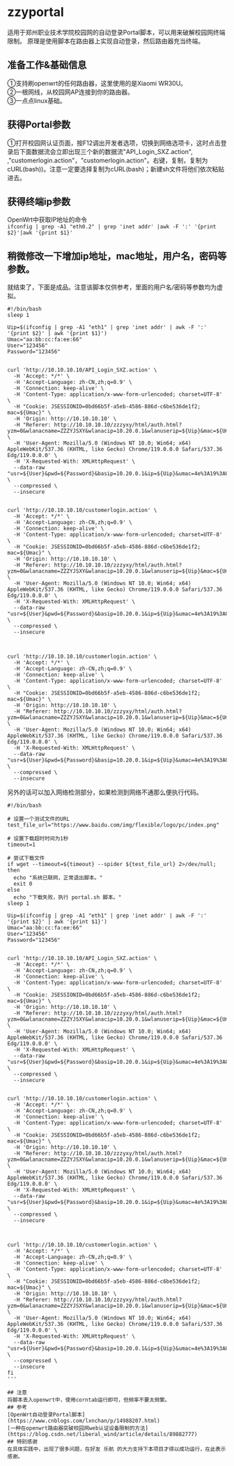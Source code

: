 # zzyportal
适用于郑州职业技术学院校园网的自动登录Portal脚本，可以用来破解校园网终端限制。
原理是使用脚本在路由器上实现自动登录，然后路由器充当终端。

## 准备工作&基础信息
①支持刷openwrt的任何路由器，这里使用的是Xiaomi WR30U。  
②一根网线，从校园网AP连接到你的路由器。  
③一点点linux基础。  

## 获得Portal参数
①打开校园网认证页面，按F12调出开发者选项，切换到网络选项卡，这时点击登录后下面数据流会立即出现三个新的数据流"API_Login_SXZ.action",
,"customerlogin.action"，"customerlogin.action"。右键，复制，复制为cURL(bash))。注意一定要选择复制为cURL(bash)；新建sh文件将他们依次粘贴进去。
## 获得终端ip参数
OpenWrt中获取IP地址的命令  
```ifconfig | grep -A1 "eth0.2" | grep 'inet addr' |awk -F ':' '{print $2}'|awk '{print $1}'```
## 稍微修改一下增加ip地址，mac地址，用户名，密码等参数。
就结束了，下面是成品。注意该脚本仅供参考，里面的用户名/密码等参数均为虚拟。  
```
#!/bin/bash
sleep 1

Uip=$(ifconfig | grep -A1 "eth1" | grep 'inet addr' | awk -F ':' '{print $2}' | awk '{print $1}')
Umac="aa:bb:cc:fa:ee:66"
User="123456"
Password="123456"


curl 'http://10.10.10.10/API_Login_SXZ.action' \
  -H 'Accept: */*' \
  -H 'Accept-Language: zh-CN,zh;q=0.9' \
  -H 'Connection: keep-alive' \
  -H 'Content-Type: application/x-www-form-urlencoded; charset=UTF-8' \
  -H "Cookie: JSESSIONID=0bd66b5f-a5eb-4586-886d-c6be536de1f2; mac=${Umac}" \
  -H 'Origin: http://10.10.10.10' \
  -H "Referer: http://10.10.10.10/zzzyxy/html/auth.html?yzm=0&wlanacname=ZZZYJSXY&wlanacip=10.20.0.1&wlanuserip=${Uip}&mac=${Umac}&url=" \
  -H 'User-Agent: Mozilla/5.0 (Windows NT 10.0; Win64; x64) AppleWebKit/537.36 (KHTML, like Gecko) Chrome/119.0.0.0 Safari/537.36 Edg/119.0.0.0' \
  -H 'X-Requested-With: XMLHttpRequest' \
  --data-raw "usr=${User}&pwd=${Password}&basip=10.20.0.1&ip=${Uip}&umac=4e%3A19%3A04%3A42%3Aa1%3Aaf&apmac=&ssid=&sn=%E9%83%91%E5%B7%9E%E8%81%8C%E4%B8%9A%E6%8A%80%E6%9C%AF%E5%AD%A6%E9%99%A2" \
  --compressed \
  --insecure


curl 'http://10.10.10.10/customerlogin.action' \
  -H 'Accept: */*' \
  -H 'Accept-Language: zh-CN,zh;q=0.9' \
  -H 'Connection: keep-alive' \
  -H 'Content-Type: application/x-www-form-urlencoded; charset=UTF-8' \
  -H "Cookie: JSESSIONID=0bd66b5f-a5eb-4586-886d-c6be536de1f2; mac=${Umac}" \
  -H 'Origin: http://10.10.10.10' \
  -H "Referer: http://10.10.10.10/zzzyxy/html/auth.html?yzm=0&wlanacname=ZZZYJSXY&wlanacip=10.20.0.1&wlanuserip=${Uip}&mac=${Umac}&url=" \
  -H 'User-Agent: Mozilla/5.0 (Windows NT 10.0; Win64; x64) AppleWebKit/537.36 (KHTML, like Gecko) Chrome/119.0.0.0 Safari/537.36 Edg/119.0.0.0' \
  -H 'X-Requested-With: XMLHttpRequest' \
  --data-raw "usr=${User}&pwd=${Password}&basip=10.20.0.1&ip=${Uip}&umac=4e%3A19%3A04%3A42%3Aa1%3Aaf&apmac=&ssid=&sn=%E9%83%91%E5%B7%9E%E8%81%8C%E4%B8%9A%E6%8A%80%E6%9C%AF%E5%AD%A6%E9%99%A2" \
  --compressed \
  --insecure



curl 'http://10.10.10.10/customerlogin.action' \
  -H 'Accept: */*' \
  -H 'Accept-Language: zh-CN,zh;q=0.9' \
  -H 'Connection: keep-alive' \
  -H 'Content-Type: application/x-www-form-urlencoded; charset=UTF-8' \
  -H "Cookie: JSESSIONID=0bd66b5f-a5eb-4586-886d-c6be536de1f2; mac=${Umac}" \
  -H 'Origin: http://10.10.10.10' \
  -H "Referer: http://10.10.10.10/zzzyxy/html/auth.html?yzm=0&wlanacname=ZZZYJSXY&wlanacip=10.20.0.1&wlanuserip=${Uip}&mac=${Umac}&url=" \
  -H 'User-Agent: Mozilla/5.0 (Windows NT 10.0; Win64; x64) AppleWebKit/537.36 (KHTML, like Gecko) Chrome/119.0.0.0 Safari/537.36 Edg/119.0.0.0' \
  -H 'X-Requested-With: XMLHttpRequest' \
  --data-raw "usr=${User}&pwd=${Password}&basip=10.20.0.1&ip=${Uip}&umac=4e%3A19%3A04%3A42%3Aa1%3Aaf&apmac=&ssid=&sn=%E9%83%91%E5%B7%9E%E8%81%8C%E4%B8%9A%E6%8A%80%E6%9C%AF%E5%AD%A6%E9%99%A2" \
  --compressed \
  --insecure
```
另外的话可以加入网络检测部分，如果检测到网络不通那么便执行代码。
```
#!/bin/bash

# 设置一个测试文件的URL
test_file_url="https://www.baidu.com/img/flexible/logo/pc/index.png"

# 设置下载超时时间为1秒
timeout=1

# 尝试下载文件
if wget --timeout=${timeout} --spider ${test_file_url} 2>/dev/null; then
  echo "系统已联网，正常退出脚本。"
  exit 0
else
  echo "下载失败，执行 portal.sh 脚本。"
sleep 1

Uip=$(ifconfig | grep -A1 "eth1" | grep 'inet addr' | awk -F ':' '{print $2}' | awk '{print $1}')
Umac="aa:bb:cc:fa:ee:66"
User="123456"
Password="123456"


curl 'http://10.10.10.10/API_Login_SXZ.action' \
  -H 'Accept: */*' \
  -H 'Accept-Language: zh-CN,zh;q=0.9' \
  -H 'Connection: keep-alive' \
  -H 'Content-Type: application/x-www-form-urlencoded; charset=UTF-8' \
  -H "Cookie: JSESSIONID=0bd66b5f-a5eb-4586-886d-c6be536de1f2; mac=${Umac}" \
  -H 'Origin: http://10.10.10.10' \
  -H "Referer: http://10.10.10.10/zzzyxy/html/auth.html?yzm=0&wlanacname=ZZZYJSXY&wlanacip=10.20.0.1&wlanuserip=${Uip}&mac=${Umac}&url=" \
  -H 'User-Agent: Mozilla/5.0 (Windows NT 10.0; Win64; x64) AppleWebKit/537.36 (KHTML, like Gecko) Chrome/119.0.0.0 Safari/537.36 Edg/119.0.0.0' \
  -H 'X-Requested-With: XMLHttpRequest' \
  --data-raw "usr=${User}&pwd=${Password}&basip=10.20.0.1&ip=${Uip}&umac=4e%3A19%3A04%3A42%3Aa1%3Aaf&apmac=&ssid=&sn=%E9%83%91%E5%B7%9E%E8%81%8C%E4%B8%9A%E6%8A%80%E6%9C%AF%E5%AD%A6%E9%99%A2" \
  --compressed \
  --insecure


curl 'http://10.10.10.10/customerlogin.action' \
  -H 'Accept: */*' \
  -H 'Accept-Language: zh-CN,zh;q=0.9' \
  -H 'Connection: keep-alive' \
  -H 'Content-Type: application/x-www-form-urlencoded; charset=UTF-8' \
  -H "Cookie: JSESSIONID=0bd66b5f-a5eb-4586-886d-c6be536de1f2; mac=${Umac}" \
  -H 'Origin: http://10.10.10.10' \
  -H "Referer: http://10.10.10.10/zzzyxy/html/auth.html?yzm=0&wlanacname=ZZZYJSXY&wlanacip=10.20.0.1&wlanuserip=${Uip}&mac=${Umac}&url=" \
  -H 'User-Agent: Mozilla/5.0 (Windows NT 10.0; Win64; x64) AppleWebKit/537.36 (KHTML, like Gecko) Chrome/119.0.0.0 Safari/537.36 Edg/119.0.0.0' \
  -H 'X-Requested-With: XMLHttpRequest' \
  --data-raw "usr=${User}&pwd=${Password}&basip=10.20.0.1&ip=${Uip}&umac=4e%3A19%3A04%3A42%3Aa1%3Aaf&apmac=&ssid=&sn=%E9%83%91%E5%B7%9E%E8%81%8C%E4%B8%9A%E6%8A%80%E6%9C%AF%E5%AD%A6%E9%99%A2" \
  --compressed \
  --insecure



curl 'http://10.10.10.10/customerlogin.action' \
  -H 'Accept: */*' \
  -H 'Accept-Language: zh-CN,zh;q=0.9' \
  -H 'Connection: keep-alive' \
  -H 'Content-Type: application/x-www-form-urlencoded; charset=UTF-8' \
  -H "Cookie: JSESSIONID=0bd66b5f-a5eb-4586-886d-c6be536de1f2; mac=${Umac}" \
  -H 'Origin: http://10.10.10.10' \
  -H "Referer: http://10.10.10.10/zzzyxy/html/auth.html?yzm=0&wlanacname=ZZZYJSXY&wlanacip=10.20.0.1&wlanuserip=${Uip}&mac=${Umac}&url=" \
  -H 'User-Agent: Mozilla/5.0 (Windows NT 10.0; Win64; x64) AppleWebKit/537.36 (KHTML, like Gecko) Chrome/119.0.0.0 Safari/537.36 Edg/119.0.0.0' \
  -H 'X-Requested-With: XMLHttpRequest' \
  --data-raw "usr=${User}&pwd=${Password}&basip=10.20.0.1&ip=${Uip}&umac=4e%3A19%3A04%3A42%3Aa1%3Aaf&apmac=&ssid=&sn=%E9%83%91%E5%B7%9E%E8%81%8C%E4%B8%9A%E6%8A%80%E6%9C%AF%E5%AD%A6%E9%99%A2" \
  --compressed \
  --insecure
fi
'''

## 注意
将脚本丢入openwrt中，使用corntab运行即可，但频率不要太频繁。
## 参考
[OpenWrt自动登录Portal脚本](https://www.cnblogs.com/lxnchan/p/14988207.html)
[一种在openwrt路由器突破校园网web认证设备限制的方法](https://blog.csdn.net/liberal_wind/article/details/89882777)
## 特别感谢
在具体实践中，出现了很多问题，在好友 乐航 的大力支持下本项目才得以成功运行，在此表示感谢。  
